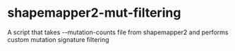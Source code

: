 # shapemapper2-mut-filtering
 A script that takes --mutation-counts file from shapemapper2 and performs custom mutation signature filtering
